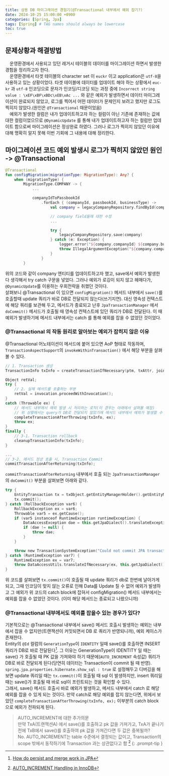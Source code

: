 ```yaml
---
title: 상용 DB 마이그레이션 경험기(@Transactional 내부에서 예외 잡기?)
date: 2024-10-25 15:00:00 +0900
categories: [Spring, Jpa]
tags: [Spring] # TAG names should always be lowercase
toc: true
---
```


## 문제상황과 해결방법
&emsp;운영환경에서 사용되고 있던 레거시 테이블의 데이터를 마이그레이션 하면서 발생한 경험을 정리하고자 한다. <br/>
&emsp;운영환경에서 타겟 테이블의 character set 이 `euckr` 이고 application은 `utf-8`을 사용하고 있는 상황이었다. 타겟 테이블에 데이터를 업데이트 해야 하는 상황에서 `euc-kr` 과 `utf-8` 인코딩으로 문자가 인코딩/디코딩 되는 과정 중에 `Incorrect string value : \xEF\xBF\xBDc\xEB\xAc ...` 와 같은 예외가 발생하면서 데이터 마이그레이션이 완료되지 않았고,  로그를 찍어서 어떤 데이터가 문제인지 보려고 했지만 로그도 찍히지 않았다.(원인은 `@Transactional` 때문이었음) <br/>
&emsp;예외가 발생한 컬럼은 내가 업데이트하고자 하는 컬럼이 아닌 기존에 존재하는 값에 대한 컬럼이었으므로 `@DynamicUpdate` 를 통해 내가 업데이트하고자 하는 컬럼만 업데이트 함으로써 마이그레이션은 정상완료 하였다. 그러나 로그가 찍히지 않았던 이유에 대해 명확히 알지 못해 이번 기회에 그 내용에 대해 정리한다.

## 마이그레이션 코드 예외 발생시 로그가 찍히지 않았던 원인 -> @Transactional

```kotlin
@Transactional
fun configMigration(migrationType: MigrationType): Any? {
    when (migrationType) {
        MigrationType.COMPANY -> {
            ...

            companyIdToPassbookId
                .forEach { (companyId, passbookId, businessType) ->
                    val company = legacyCompanyRepository.findById(companyId).get()

                    // company field들에 대한 수정
                    ...

                    try {
                        legacyCompanyRepository.save(company)
                    } catch (e: Exception) {
                        logger.error("${company.companyId} ${company.businessRegNum} ${e.message} $e")
                        throw IllegalArgumentException("${company.companyId} ${company.businessRegNum} ${e.message}")
                    }
                }
        }
```

위의 코드와 같이 company 엔티티를 업데이트하고자 했고, save에서 예외가 발생한다 생각해서 try catch 구문을 넣었다. 그러나 예외가 로깅이 되지 않고 헤매다가, `@DynamicUpdate`를 이용하는 우회전략을 취했던 것이다. <br>
살펴보니 @Transactional 이 있으면 `configMigration()` 메서드 내부에서 `save()`를 호출할때 update 쿼리가 바로 DB로 전달되지 않는다(쓰기지연). 대신 영속성 컨텍스트에 해당 쿼리를 보관해 두고, 메서드가 종료되고 난후 `JpaTransactionManager` 에서 `doCommit()` 메서드가 호출될 때 영속성 컨텍스트에 있던 쿼리가 DB로 전달된다. 이 때 예외가 발생하기에 메서드 내부에서는 catch 를 통해 예외를 잡을 수 없었던 것이었다.

### @Transactional 의 작동 원리로 알아보는 예외가 잡히지 않은 이유

@Transactional 어노테이션이 메서드에 붙어 있으면 AoP 형태로 작동하며, `TransactionAspectSupport`의 `invokeWithinTransaction()` 에서 해당 부분을 살펴볼 수 있다.

```kotlin
// 1. Transaction 생성
TransactionInfo txInfo = createTransactionIfNecessary(ptm, txAttr, joinpointIdentification); 

Object retVal;
try {
    // 2. 실제 메서드를 호출하는 부분
    retVal = invocation.proceedWithInvocation(); 
}
catch (Throwable ex) {
    // 메서드 내부에서 예외 발생 시 처리하는 로직(이 경우는 아래에서 살펴볼 예정)
    // 위 상황에서는 query가 DB로 전달되지 않았기에 메서드 내부에서 예외가 발생할 수 없음
    completeTransactionAfterThrowing(txInfo, ex); 
    throw ex;
}
finally {
    // 3-1. Transaction rollback 
    cleanupTransactionInfo(txInfo); 
}

...
// 3-2. 메서드 정상 호출 시, Transaction Commit
commitTransactionAfterReturning(txInfo); 
```

`commitTransactionAfterReturning` 내부에서 호출 되는 `JpaTransactionManager` 의 `doCommit()` 부분을 살펴보면 아래와 같다.

```kotlin
try {
    EntityTransaction tx = txObject.getEntityManagerHolder().getEntityManager().getTransaction();
    tx.commit();
} catch (RollbackException var6) {
    RollbackException ex = var6;
    Throwable var5 = ex.getCause();
    if (var5 instanceof RuntimeException runtimeException) {
        DataAccessException dae = this.getJpaDialect().translateExceptionIfPossible(runtimeException);
        if (dae != null) {
            throw dae;
        }
    }

    throw new TransactionSystemException("Could not commit JPA transaction", ex);
} catch (RuntimeException var7) {
    RuntimeException ex = var7;
    throw DataAccessUtils.translateIfNecessary(ex, this.getJpaDialect());
}
```

위 코드를 살펴보면 `tx.commit()`이 호출될 때 update 쿼리가 db로 한번에 날아가게 되고, 그때 인코딩이 맞지 않는 오류로 인해 Data를 Update 칠 수 없어 예외가 발생하고 그 예외가 위 코드의 catch block에 잡혀서 configMigration() 메서드 내부에서는 예외를 잡을 수 없었던 것이다. (이미 해당 메서드는 종료되고 나왔으니까)

### @Transactional 내부에서도 예외를 잡을수 있는 경우가 있다?
기본적으로는 @Transactional 내부에서 save() 메서드 호출시 발생하는 예외는 내부에서 잡을 수 없지만(트랜잭션이 커밋되면서 DB 로 쿼리가 반영되니까), 예외 케이스가 존재한다. <br/>
Entity의 `@Id` 컬럼의 `GenerationType`이 `IDENTITY` 일때 save()를 호출하면 INSERT 쿼리가 DB로 바로 전달된다[^persist-merge-work]. 그 이유는
GenerationType이 IDENTITY 일 때는 save() 가 호출될 때 PK 값을 가져와야 하기 때문에(`AUTO_INCREMENT` 속성값) 쿼리가 DB로 바로 전달되게 된다(당연히 데이터는 Transaction이 commit 될 때 반영). <br/>
`spring.jpa.properties.hibernate.show_sql : true` 로 설정해두고 디버깅을 해보면 update 쿼리일 때는 `tx.commit()`이 호출될 때 sql 이 발생하지만, insert 쿼리일 때는 save()가 호출될 때 바로 sql이 프린트되는 것을 확인할 수 있다. <br />
그래서, save() 메서드 호출시 바로 예외가 발생하고, 메서드 내부에서 catch 로 해당 예외를 잡을 수 있게 되는 것이다. 만약 catch로 해당 예외를 잡지 않는다면, 위에서 보았던 `completeTransactionAfterThrowing(txInfo, ex);` 이부분의 catch block 으로 예외가 전파되게 된다.

> AUTO_INCREMENT에 대한 추가의문 <br/>
> 만약 TxA(트랜잭션A) 에서 save()를 호출하고 pk 값을 가져가고, TxA가 끝나기 전에 TxB에서 save()를 호출하여 pk 값을 가져간다면 두 값은 중복될까? <br/>
> No. AUTO_INCREMENT는 table 수준에서 결정되는 값이고, Transaction의 scope 밖에서 동작하기에 Transaction 과는 상관없다고 함 [^mysqldocs]
{: .prompt-tip }


[^persist-merge-work]:[How do persist and merge work in JPA](https://vladmihalcea.com/jpa-persist-and-merge/)
[^mysqldocs]:[AUTO_INCREMENT Handling in InnoDB](https://dev.mysql.com/doc/refman/8.4/en/innodb-auto-increment-handling.html)
